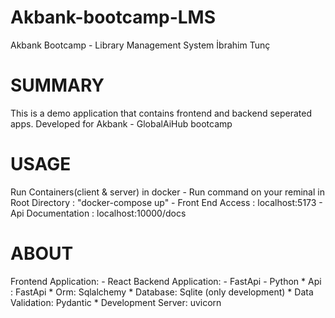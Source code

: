 # Akbank-bootcamp-LMS
Akbank Bootcamp - Library Management System
İbrahim Tunç

# SUMMARY
  This is a demo application that contains frontend and backend seperated apps.
  Developed for Akbank - GlobalAiHub bootcamp

# USAGE
  Run Containers(client & server) in docker
    - Run command on your reminal in Root Directory : "docker-compose up"
    - Front End Access : localhost:5173
    - Api Documentation : localhost:10000/docs

# ABOUT 
  Frontend Application: 
    - React
  Backend Application: 
    - FastApi - Python
      * Api : FastApi
      * Orm: Sqlalchemy
      * Database: Sqlite (only development)
      * Data Validation: Pydantic
      * Development Server: uvicorn
    
